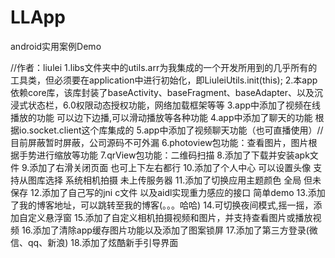 # LLApp
android实用案例Demo

//作者：liulei
1.libs文件夹中的utils.arr为我集成的一个开发所用到的几乎所有的工具类，但必须要在application中进行初始化，即LiuleiUtils.init(this);
2.本app依赖core库，该库封装了baseActivity、baseFragment、baseAdapter、以及沉浸式状态栏，6.0权限动态授权功能，网络加载框架等等
3.app中添加了视频在线播放的功能 可以边下边播,可以滑动播放等各种功能
4.app中添加了聊天的功能  根据io.socket.client这个库集成的
5.app中添加了视频聊天功能（也可直播使用）//目前屏蔽暂时屏蔽，公司源码不可外漏
6.photoview包功能：查看图片，图片根据手势进行缩放等功能
7.qrView包功能：二维码扫描
8.添加了下载并安装apk文件
9.添加了右滑关闭页面  也可上下左右都行
10.添加了个人中心   可以设置头像   支持从图库选择  系统相机拍摄  未上传服务器
11.添加了切换应用主题颜色  全局  但未保存
12.添加了自己写的jni  c文件  以及aidl实现重力感应的接口    简单demo
13.添加了我的博客地址，可以跳转至我的博客(。。。哈哈)
14.可切换夜间模式,摇一摇，添加自定义悬浮窗
15.添加了自定义相机拍摄视频和图片，并支持查看图片或播放视频
16.添加了清除app缓存图片功能以及添加了图案锁屏
17.添加了第三方登录(微信、qq、新浪)
18.添加了炫酷新手引导界面

